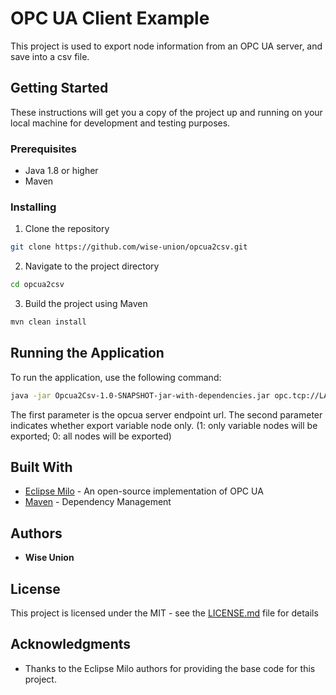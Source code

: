 # OPC UA Client Example

This project is used to export node information from an OPC UA server, and save into a csv file.

## Getting Started

These instructions will get you a copy of the project up and running on your local machine for development and testing purposes.

### Prerequisites

- Java 1.8 or higher
- Maven

### Installing

1. Clone the repository
```bash
git clone https://github.com/wise-union/opcua2csv.git
```

2. Navigate to the project directory
```bash
cd opcua2csv
```

3. Build the project using Maven
```bash
mvn clean install
```

## Running the Application

To run the application, use the following command:

```bash
java -jar Opcua2Csv-1.0-SNAPSHOT-jar-with-dependencies.jar opc.tcp://LAPTOP-VI4T7MK9:48020 1
```
The first parameter is the opcua server endpoint url.
The second parameter indicates whether export variable node only. (1: only variable nodes will be exported; 0: all nodes will be exported)

## Built With

* [Eclipse Milo](https://github.com/eclipse/milo) - An open-source implementation of OPC UA
* [Maven](https://maven.apache.org/) - Dependency Management

## Authors

* **Wise Union**

## License

This project is licensed under the MIT - see the [LICENSE.md](LICENSE.md) file for details

## Acknowledgments

* Thanks to the Eclipse Milo authors for providing the base code for this project.
